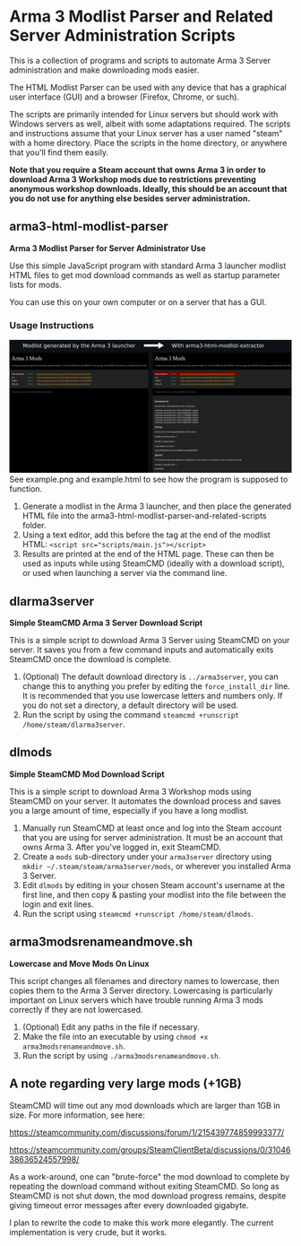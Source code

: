 # Arma 3 Modlist Parser and Related Server Administration Scripts
This is a collection of programs and scripts to automate Arma 3 Server administration and make downloading mods easier.

The HTML Modlist Parser can be used with any device that has a graphical user interface (GUI) and a browser (Firefox, Chrome, or such).

The scripts are primarily intended for Linux servers but should work with Windows servers as well, albeit with some adaptations required. The scripts and instructions assume that your Linux server has a user named "steam" with a home directory. Place the scripts in the home directory, or anywhere that you'll find them easily.

**Note that you require a Steam account that owns Arma 3 in order to download Arma 3 Workshop mods due to restrictions preventing anonymous workshop downloads. Ideally, this should be an account that you do not use for anything else besides server administration.**



## arma3-html-modlist-parser
**Arma 3 Modlist Parser for Server Administrator Use**

Use this simple JavaScript program with standard Arma 3 launcher modlist HTML files to get mod download commands as well as startup parameter lists for mods.

You can use this on your own computer or on a server that has a GUI.

### Usage Instructions
![Screenshot comparing a normal Arma 3 modlist HTML file with one that has been used with arma3-html-modlist-parser.](/arma3-html-modlist-parser/example.png)
See example.png and example.html to see how the program is supposed to function.

1. Generate a modlist in the Arma 3 launcher, and then place the generated HTML file into the arma3-html-modlist-parser-and-related-scripts folder.
2. Using a text editor, add this before the </body> tag at the end of the modlist HTML: `<script src="scripts/main.js"></script>`
3. Results are printed at the end of the HTML page. These can then be used as inputs while using SteamCMD (ideally with a download script), or used when launching a server via the command line.



## dlarma3server
**Simple SteamCMD Arma 3 Server Download Script**

This is a simple script to download Arma 3 Server using SteamCMD on your server. It saves you from a few command inputs and automatically exits SteamCMD once the download is complete.
1. (Optional) The default download directory is `../arma3server`, you can change this to anything you prefer by editing the `force_install_dir` line. It is recommended that you use lowercase letters and numbers only. If you do not set a directory, a default directory will be used.
2. Run the script by using the command `steamcmd +runscript /home/steam/dlarma3server`.



## dlmods
**Simple SteamCMD Mod Download Script**

This is a simple script to download Arma 3 Workshop mods using SteamCMD on your server. It automates the download process and saves you a large amount of time, especially if you have a long modlist.
1. Manually run SteamCMD at least once and log into the Steam account that you are using for server administration. It must be an account that owns Arma 3. After you've logged in, exit SteamCMD.
2. Create a `mods` sub-directory under your `arma3server` directory using `mkdir ~/.steam/steam/arma3server/mods`, or wherever you installed Arma 3 Server.
3. Edit `dlmods` by editing in your chosen Steam account's username at the first line, and then copy & pasting your modlist into the file between the login and exit lines.
4. Run the script using `steamcmd +runscript /home/steam/dlmods`.

## arma3modsrenameandmove.sh
**Lowercase and Move Mods On Linux**

This script changes all filenames and directory names to lowercase, then copies them to the Arma 3 Server directory. Lowercasing is particularly important on Linux servers which have trouble running Arma 3 mods correctly if they are not lowercased.

1. (Optional) Edit any paths in the file if necessary.
2. Make the file into an executable by using `chmod +x arma3modsrenameandmove.sh`.
3. Run the script by using `./arma3modsrenameandmove.sh`.



## A note regarding very large mods (+1GB)
SteamCMD will time out any mod downloads which are larger than 1GB in size. For more information, see here:

https://steamcommunity.com/discussions/forum/1/215439774859993377/

https://steamcommunity.com/groups/SteamClientBeta/discussions/0/3104638636524557998/

As a work-around, one can "brute-force" the mod download to complete by repeating the download command without exiting SteamCMD. So long as SteamCMD is not shut down, the mod download progress remains, despite giving timeout error messages after every downloaded gigabyte.

I plan to rewrite the code to make this work more elegantly. The current implementation is very crude, but it works.
